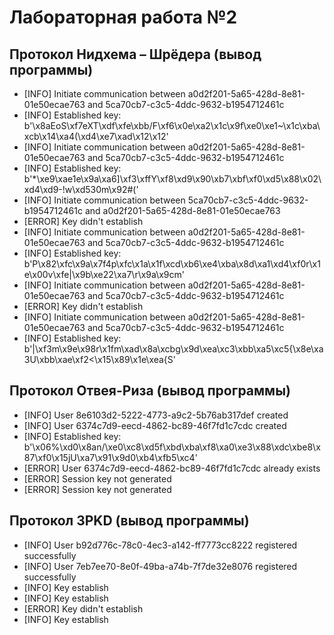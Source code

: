 # Лабораторная работа №2

## Протокол Нидхема – Шрёдера (вывод программы)
* [INFO] Initiate communication between a0d2f201-5a65-428d-8e81-01e50ecae763 and 5ca70cb7-c3c5-4ddc-9632-b1954712461c
* [INFO] Established key: b'\x8aEoS\xf7eXT\xdf\xfe\xbb/F\xf6\x0e\xa2\x1c\x9f\xe0\xe1~\x1c\xba\xcb\x14\xa4(\xd4\xe7\xad\x12\x12'
* [INFO] Initiate communication between a0d2f201-5a65-428d-8e81-01e50ecae763 and 5ca70cb7-c3c5-4ddc-9632-b1954712461c
* [INFO] Established key: b'*\xe9\xae1e\x9a\xa6]\xf3\xffY\xf8\xd9\x90\xb7\xbf\xf0\xd5\x88\x02\xd4\xd9-!w\xd530m\x92#('
* [INFO] Initiate communication between 5ca70cb7-c3c5-4ddc-9632-b1954712461c and a0d2f201-5a65-428d-8e81-01e50ecae763
* [ERROR] Key didn't establish
* [INFO] Initiate communication between a0d2f201-5a65-428d-8e81-01e50ecae763 and 5ca70cb7-c3c5-4ddc-9632-b1954712461c
* [INFO] Established key: b'P\x82\xfc\x9a\x7f4p\xfc\x1a\x1f\xcd\xb6\xe4\xba\x8d\xa1\xd4\xf0r\x1e\x00v\xfe|\x9b\xe22\xa7\r\x9a\x9cm'
* [INFO] Initiate communication between a0d2f201-5a65-428d-8e81-01e50ecae763 and 5ca70cb7-c3c5-4ddc-9632-b1954712461c
* [ERROR] Key didn't establish
* [INFO] Initiate communication between a0d2f201-5a65-428d-8e81-01e50ecae763 and 5ca70cb7-c3c5-4ddc-9632-b1954712461c
* [INFO] Established key: b'|\xf3m\x9e\x98r\x1fm\xad\x8a\xcbg\x9d\xea\xc3\xbb\xa5\xc5{\x8e\xa3U\xbb\xae\xf2<\x15\x89\x1e\xea{S'

## Протокол Отвея-Риза (вывод программы)
* [INFO] User 8e6103d2-5222-4773-a9c2-5b76ab317def created
* [INFO] User 6374c7d9-eecd-4862-bc89-46f7fd1c7cdc created
* [INFO] Established key: b'\x06%\xd0\x8an/\xe0\xc8\xd5f\xbd\xba\xf8\xa0\xe3\x88\xdc\xbe8\x87\xf0\x15jU\xa7\x91\x9d0\xb4\xfb5\xc4'
* [ERROR] User 6374c7d9-eecd-4862-bc89-46f7fd1c7cdc already exists
* [ERROR] Session key not generated
* [ERROR] Session key not generated

## Протокол 3PKD (вывод программы)
* [INFO] User b92d776c-78c0-4ec3-a142-ff7773cc8222 registered successfully
* [INFO] User 7eb7ee70-8e0f-49ba-a74b-7f7de32e8076 registered successfully
* [INFO] Key establish
* [INFO] Key establish
* [ERROR] Key didn't establish
* [INFO] Key establish